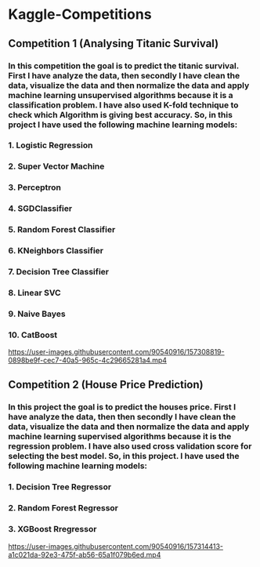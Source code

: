 # **Kaggle-Competitions**

## **Competition 1 (Analysing Titanic Survival)**
### **In this competition the goal is to predict the titanic survival. First I have analyze the data, then secondly I have clean the data, visualize the data and then normalize the data and apply machine learning unsupervised algorithms because it is a classification problem. I have also used K-fold technique to check which Algorithm is giving best accuracy. So, in this project I have used the following machine learning models:**
### **1. Logistic Regression**
### **2. Super Vector Machine**
### **3. Perceptron**
### **4. SGDClassifier**
### **5. Random Forest Classifier**
### **6. KNeighbors Classifier**
### **7. Decision Tree Classifier**
### **8. Linear SVC**
### **9. Naive Bayes**
### **10. CatBoost**
https://user-images.githubusercontent.com/90540916/157308819-0898be9f-cec7-40a5-965c-4c29665281a4.mp4


## **Competition 2 (House Price Prediction)**
### **In this project the goal is to predict the houses price. First I have analyze the data, then then secondly I have clean the data, visualize the data and then normalize the data and apply machine learning supervised algorithms because it is the regression problem. I have also used cross validation score for selecting the best model. So, in this project. I have used the following machine learning models:**
### **1. Decision Tree Regressor**
### **2. Random Forest Regressor**
### **3. XGBoost Rregressor**
https://user-images.githubusercontent.com/90540916/157314413-a1c021da-92e3-475f-ab56-65a1f079b6ed.mp4

